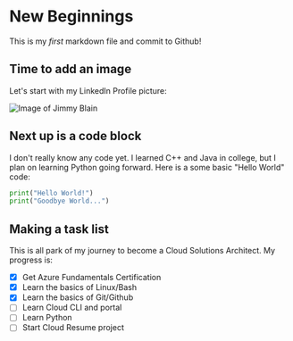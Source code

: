 # New Beginnings
This is my *first* markdown file and commit to Github!

## Time to add an image
Let's start with my LinkedIn Profile picture:

![Image of Jimmy Blain](https://media.licdn.com/dms/image/v2/D4E03AQFbZnH1-TWHzQ/profile-displayphoto-shrink_400_400/profile-displayphoto-shrink_400_400/0/1730240859222?e=1735776000&v=beta&t=s81gHs1fXKmtI6GVhEOcRMeWw9gsuuaoZkziHbf55ho)

## Next up is a code block
I don't really know any code yet. I learned C++ and Java in college, but I plan on learning Python going forward.
Here is a some basic "Hello World" code:

``` python
print("Hello World!")
print("Goodbye World...")
```

## Making a task list
This is all park of my journey to become a Cloud Solutions Architect. My progress is:
- [x] Get Azure Fundamentals Certification
- [x] Learn the basics of Linux/Bash
- [x] Learn the basics of Git/Github
- [ ] Learn Cloud CLI and portal
- [ ] Learn Python
- [ ] Start Cloud Resume project
